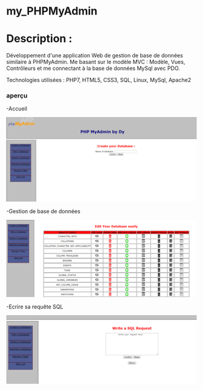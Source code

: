 # my_PHPMyAdmin

# Description :
Développement d'une application Web de gestion de base de données similaire à PHPMyAdmin.
Me basant sur le modèle MVC : Modèle, Vues, Contrôleurs et me connectant à la base de données MySql avec PDO.

Technologies utilisées : PHP7, HTML5, CSS3, SQL, Linux, MySql, Apache2


### aperçu

-Accueil

![](/screen/accueilMyPhp.png)


-Gestion de base de données

![](/screen/manageDB.png)

-Ecrire sa requête SQL

![](/screen/WriteSql.png)
